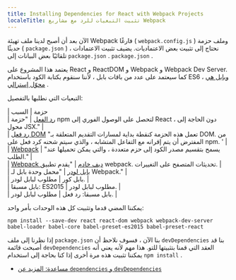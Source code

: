 ```yaml
---
title: Installing Dependencies for React with Webpack Projects
localeTitle: تثبيت التبعيات للرد مع مشاريع Webpack
---
```

الآن بعد أن أصبح لدينا ملف تهيئة Webpack فارغًا ( `webpack.config.js` ) وملف حزمة حديثًا ( `package.json` ) ، نحتاج إلى تثبيت بعض الاعتماديات. يضيف تثبيت الاعتمادات تلقائيًا بعض البيانات إلى `package.json` . `package.json` .

يعتمد هذا المشروع على React و ReactDOM و Webpack و Webpack Dev Server. كما سيعتمد على عدد من باقات بابل ، لأننا سنقوم بكتابة الكود باستخدام ES6 ، [وبابل هي محوّل إسترالي](https://babeljs.io/) .

التبعيات التي نطلبها بالتفصيل:

| حزمة | السبب  
| [رد الفعل](https://www.npmjs.com/package/react) | "حزمة npm لتحصل على الوصول الفوري إلى React ، دون الحاجة إلى محول JSX." |  
| [رد فعل DOM](https://www.npmjs.com/package/react-dom) "تعمل هذه الحزمة كنقطة بداية لمسارات التقديم المتعلقة بـ DOM. من المفترض أن يتم إقرانه مع التفاعل المتشابه ، والذي سيتم شحنه كرد فعل على npm. ' |  
| [Webpack](https://www.npmjs.com/package/webpack) | "يسمح بتقسيم مصدر الكود إلى حزم متعددة ، والتي يمكن تحميلها عند الطلب." |  
| [Webpack ديف خادم](https://www.npmjs.com/package/webpack-dev-server) | "يقدم تطبيق webpack. تحديثات المتصفح على التغييرات. |  
| [بابل لودر](https://www.npmjs.com/package/babel-loader) | "محمل وحدة بابل لـ Webpack." |  
| بابل كور | مطلوب لبابل لودر. |  
| بابل مسبقا: ES2015 | مطلوب لبابل لودر. |  
| بابل مسبقا: رد فعل | مطلوب لبابل لودر. |

يمكننا المضي قدما وتثبيت كل هذه الوحدات بأمر واحد:

 `npm install --save-dev react react-dom webpack webpack-dev-server babel-loader babel-core babel-preset-es2015 babel-preset-react 
` 

إذا نظرنا إلى ملف `package.json` بنا الآن ، فسوف نلاحظ أن `devDependencies` بنا قد أصبحت قائمة `devDependencies` العقد التي قمنا بتثبيتها للتو. هذا مهم لأنه يعني أنه يمكننا تثبيت هذه مرة أخرى إذا كنا بحاجة إلى استخدام `npm install` .

*   [مساعدة: المزيد عن `dependencies` و `devDependencies`](http://stackoverflow.com/a/22004559/4637110)